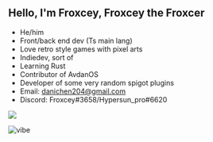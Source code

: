 ## Hello, I'm Froxcey, Froxcey the Froxcer

- He/him
- Front/back end dev (Ts main lang)
- Love retro style games with pixel arts
- Indiedev, sort of
- Learning Rust
- Contributor of AvdanOS
- Developer of some very random spigot plugins
- Email: danichen204@gmail.com
- Discord: Froxcey#3658/Hypersun_pro#6620

![](https://komarev.com/ghpvc/?username=froxcey&style=for-the-badge)

![vibe](https://user-images.githubusercontent.com/51555391/176177206-ec3f9dce-8780-4fe8-b6ac-5eeeac2038d4.gif)
